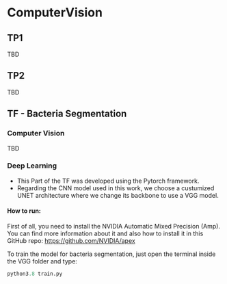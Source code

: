 # ComputerVision

## TP1
TBD

## TP2
TBD

## TF - Bacteria Segmentation
### Computer Vision
TBD

### Deep Learning
- This Part of the TF was developed using the Pytorch framework.
- Regarding the CNN model used in this work, we choose a custumized UNET architecture where we change its backbone to use a VGG model.

#### How to run:

First of all, you need to install the NVIDIA Automatic Mixed Precision (Amp).
You can find more information about it and also how to install it in this GitHub repo: https://github.com/NVIDIA/apex

To train the model for bacteria segmentation, just open the terminal inside the VGG folder and type:
```python
python3.8 train.py
```
